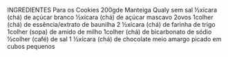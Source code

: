 
INGREDIENTES
Para os Cookies
200gde Manteiga Qualy sem sal
½xícara (chá) de açúcar branco
½xícara (chá) de açúcar mascavo
2ovos
1colher (chá) de essência/extrato de baunilha
2 ½xícara (chá) de farinha de trigo
1colher (sopa) de amido de milho
1colher (chá) de bicarbonato de sódio
½colher (café) de sal
1 ½xícara (chá) de chocolate meio amargo picado em cubos pequenos
